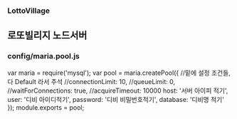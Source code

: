 ### LottoVillage

## 로또빌리지 노드서버


### config/maria.pool.js

var maria = require('mysql');
var pool = maria.createPool({
    //밑에 설정 조건들, 다 Default 라서 주석
    //connectionLimit: 10,
    //queueLimit: 0,
    //waitForConnections: true,
    //acquireTimeout: 10000
    host: '서버 아이피 적기',
    user: '디비 아이디적기',
    password: '디비 비밀번호적기',
    database: '디비명 적기'
});
module.exports = pool;
